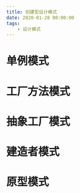 ```yaml
---
title: 创建型设计模式
date: 2020-01-28 00:00:00
tags:
    - 设计模式
---
```



# 单例模式  

# 工厂方法模式  


# 抽象工厂模式  


# 建造者模式  



# 原型模式  


